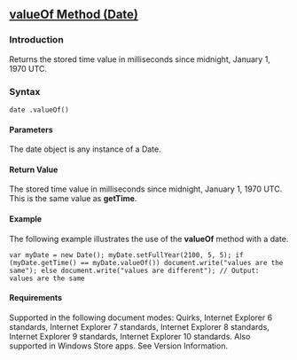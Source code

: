 ## [valueOf Method (Date)](valueOf-Method__Date.html)

### Introduction 

 Returns the stored time value in milliseconds since midnight, January 1, 1970 UTC.

### Syntax 

```
date .valueOf()
```

#### Parameters 

<div id="parametersSection" class="section" name="collapseableSection" style="">
  <p xmlns:util="util">
    The <span class="parameter" sdata="paramReference">date</span> object is any instance of a Date.
  </p>
</div>

#### Return Value 

<div id="returnValueSection" class="section" name="collapseableSection" style="">
  <p xmlns:util="util">
    The stored time value in milliseconds since midnight, January 1, 1970 UTC. This is the same value as <b>getTime</b>.
  </p>
</div>

#### Example 

<p xmlns:util="util">
  The following example illustrates the use of the <b>valueOf</b> method with a date.
</p>

```
var myDate = new Date(); myDate.setFullYear(2100, 5, 5); if (myDate.getTime() == myDate.valueOf()) document.write("values are the same"); else document.write("values are different"); // Output:
values are the same
```

#### Requirements 

<div id="requirementsTitleSection" class="section" name="collapseableSection" style="">
  <p xmlns:util="util"></p>
  <p>
    Supported in the following document modes: Quirks, Internet Explorer 6 standards, Internet Explorer 7 standards, Internet Explorer 8 standards, Internet Explorer 9 standards, Internet Explorer 10
    standards. Also supported in Windows Store apps. See Version Information.
  </p>
</div>

